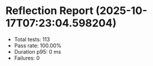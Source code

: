 # Reflection Report (2025-10-17T07:23:04.598204)

- Total tests: 113
- Pass rate: 100.00%
- Duration p95: 0 ms
- Failures: 0

